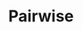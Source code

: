 ---
title: "Pairwise"

categories: ['']

tags: ['Pairwise']

arwords: 'احتمال حدوث حدثين'

arexps: []

enwords: ['Pairwise']

enexps: []

arlexicons: 'ح'

enlexicons: 'P'

authors: ['Ruqayya Roshdy']

translators: ['']

citations: 'تطبيقات الذكاء الاصطناعي في خدمة اللغة العربية'

sources: 'مركز الملك عبدالله بن عبدالعزيز الدولي لخدمة اللغة العربية'

word: "true"

slug: ""
---